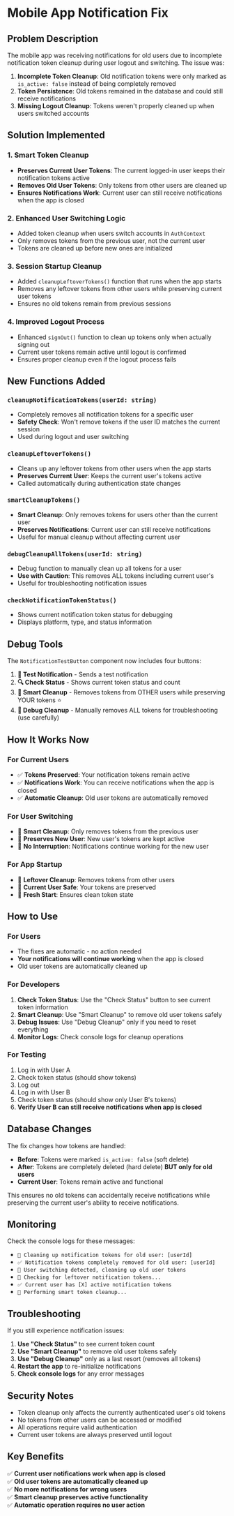 # Mobile App Notification Fix

## Problem Description

The mobile app was receiving notifications for old users due to incomplete notification token cleanup during user logout and switching. The issue was:

1. **Incomplete Token Cleanup**: Old notification tokens were only marked as `is_active: false` instead of being completely removed
2. **Token Persistence**: Old tokens remained in the database and could still receive notifications
3. **Missing Logout Cleanup**: Tokens weren't properly cleaned up when users switched accounts

## Solution Implemented

### 1. Smart Token Cleanup
- **Preserves Current User Tokens**: The current logged-in user keeps their notification tokens active
- **Removes Old User Tokens**: Only tokens from other users are cleaned up
- **Ensures Notifications Work**: Current user can still receive notifications when the app is closed

### 2. Enhanced User Switching Logic
- Added token cleanup when users switch accounts in `AuthContext`
- Only removes tokens from the previous user, not the current user
- Tokens are cleaned up before new ones are initialized

### 3. Session Startup Cleanup
- Added `cleanupLeftoverTokens()` function that runs when the app starts
- Removes any leftover tokens from other users while preserving current user tokens
- Ensures no old tokens remain from previous sessions

### 4. Improved Logout Process
- Enhanced `signOut()` function to clean up tokens only when actually signing out
- Current user tokens remain active until logout is confirmed
- Ensures proper cleanup even if the logout process fails

## New Functions Added

### `cleanupNotificationTokens(userId: string)`
- Completely removes all notification tokens for a specific user
- **Safety Check**: Won't remove tokens if the user ID matches the current session
- Used during logout and user switching

### `cleanupLeftoverTokens()`
- Cleans up any leftover tokens from other users when the app starts
- **Preserves Current User**: Keeps the current user's tokens active
- Called automatically during authentication state changes

### `smartCleanupTokens()`
- **Smart Cleanup**: Only removes tokens for users other than the current user
- **Preserves Notifications**: Current user can still receive notifications
- Useful for manual cleanup without affecting current user

### `debugCleanupAllTokens(userId: string)`
- Debug function to manually clean up all tokens for a user
- **Use with Caution**: This removes ALL tokens including current user's
- Useful for troubleshooting notification issues

### `checkNotificationTokenStatus()`
- Shows current notification token status for debugging
- Displays platform, type, and status information

## Debug Tools

The `NotificationTestButton` component now includes four buttons:

1. **🧪 Test Notification** - Sends a test notification
2. **🔍 Check Status** - Shows current token status and count
3. **🧠 Smart Cleanup** - Removes tokens from OTHER users while preserving YOUR tokens ⭐
4. **🧹 Debug Cleanup** - Manually removes ALL tokens for troubleshooting (use carefully)

## How It Works Now

### For Current Users
- ✅ **Tokens Preserved**: Your notification tokens remain active
- ✅ **Notifications Work**: You can receive notifications when the app is closed
- ✅ **Automatic Cleanup**: Old user tokens are automatically removed

### For User Switching
- 🔄 **Smart Cleanup**: Only removes tokens from the previous user
- 🔄 **Preserves New User**: New user's tokens are kept active
- 🔄 **No Interruption**: Notifications continue working for the new user

### For App Startup
- 🧹 **Leftover Cleanup**: Removes tokens from other users
- 🧹 **Current User Safe**: Your tokens are preserved
- 🧹 **Fresh Start**: Ensures clean token state

## How to Use

### For Users
- The fixes are automatic - no action needed
- **Your notifications will continue working** when the app is closed
- Old user tokens are automatically cleaned up

### For Developers
1. **Check Token Status**: Use the "Check Status" button to see current token information
2. **Smart Cleanup**: Use "Smart Cleanup" to remove old user tokens safely
3. **Debug Issues**: Use "Debug Cleanup" only if you need to reset everything
4. **Monitor Logs**: Check console logs for cleanup operations

### For Testing
1. Log in with User A
2. Check token status (should show tokens)
3. Log out
4. Log in with User B
5. Check token status (should show only User B's tokens)
6. **Verify User B can still receive notifications when app is closed**

## Database Changes

The fix changes how tokens are handled:
- **Before**: Tokens were marked `is_active: false` (soft delete)
- **After**: Tokens are completely deleted (hard delete) **BUT only for old users**
- **Current User**: Tokens remain active and functional

This ensures no old tokens can accidentally receive notifications while preserving the current user's ability to receive notifications.

## Monitoring

Check the console logs for these messages:
- `🧹 Cleaning up notification tokens for old user: [userId]`
- `✅ Notification tokens completely removed for old user: [userId]`
- `🔄 User switching detected, cleaning up old user tokens`
- `🧹 Checking for leftover notification tokens...`
- `✅ Current user has [X] active notification tokens`
- `🧠 Performing smart token cleanup...`

## Troubleshooting

If you still experience notification issues:

1. **Use "Check Status"** to see current token count
2. **Use "Smart Cleanup"** to remove old user tokens safely
3. **Use "Debug Cleanup"** only as a last resort (removes all tokens)
4. **Restart the app** to re-initialize notifications
5. **Check console logs** for any error messages

## Security Notes

- Token cleanup only affects the currently authenticated user's old tokens
- No tokens from other users can be accessed or modified
- All operations require valid authentication
- Current user tokens are always preserved until logout

## Key Benefits

✅ **Current user notifications work when app is closed**  
✅ **Old user tokens are automatically cleaned up**  
✅ **No more notifications for wrong users**  
✅ **Smart cleanup preserves active functionality**  
✅ **Automatic operation requires no user action**
